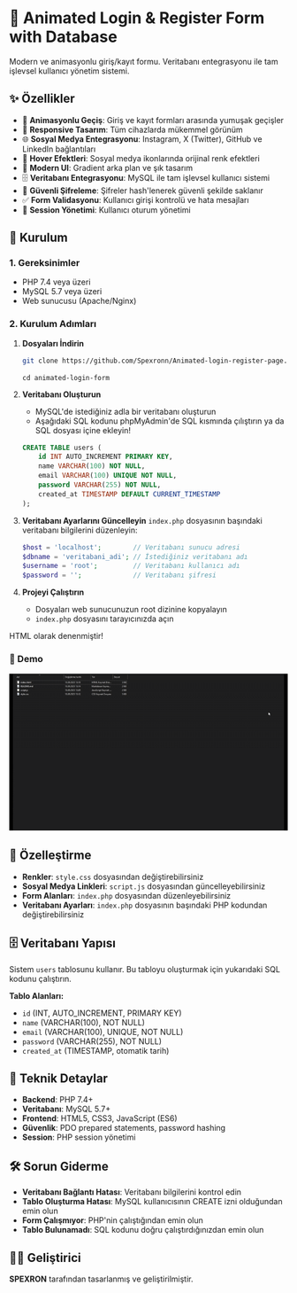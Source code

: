 # 🎨 Animated Login & Register Form with Database

Modern ve animasyonlu giriş/kayıt formu. Veritabanı entegrasyonu ile tam işlevsel kullanıcı yönetim sistemi.

## ✨ Özellikler

- 🔄 **Animasyonlu Geçiş**: Giriş ve kayıt formları arasında yumuşak geçişler
- 📱 **Responsive Tasarım**: Tüm cihazlarda mükemmel görünüm
- 🌐 **Sosyal Medya Entegrasyonu**: Instagram, X (Twitter), GitHub ve LinkedIn bağlantıları
- 🎯 **Hover Efektleri**: Sosyal medya ikonlarında orijinal renk efektleri
- 💫 **Modern UI**: Gradient arka plan ve şık tasarım
- 🗄️ **Veritabanı Entegrasyonu**: MySQL ile tam işlevsel kullanıcı sistemi
- 🔐 **Güvenli Şifreleme**: Şifreler hash'lenerek güvenli şekilde saklanır
- ✅ **Form Validasyonu**: Kullanıcı girişi kontrolü ve hata mesajları
- 🔑 **Session Yönetimi**: Kullanıcı oturum yönetimi

## 🚀 Kurulum

### 1. Gereksinimler
- PHP 7.4 veya üzeri
- MySQL 5.7 veya üzeri
- Web sunucusu (Apache/Nginx)

### 2. Kurulum Adımları

1. **Dosyaları İndirin**
   ```bash
   git clone https://github.com/Spexronn/Animated-login-register-page.git
   ```
   ```
   cd animated-login-form
   ```

2. **Veritabanı Oluşturun**
   - MySQL'de istediğiniz adla bir veritabanı oluşturun
   - Aşağıdaki SQL kodunu phpMyAdmin'de SQL kısmında çılıştırın ya da SQL dosyası içine ekleyin!
     

   ```sql
   CREATE TABLE users (
       id INT AUTO_INCREMENT PRIMARY KEY,
       name VARCHAR(100) NOT NULL,
       email VARCHAR(100) UNIQUE NOT NULL,
       password VARCHAR(255) NOT NULL,
       created_at TIMESTAMP DEFAULT CURRENT_TIMESTAMP
   );
   ```

3. **Veritabanı Ayarlarını Güncelleyin**
   `index.php` dosyasının başındaki veritabanı bilgilerini düzenleyin:
   ```php
   $host = 'localhost';        // Veritabanı sunucu adresi
   $dbname = 'veritabani_adi'; // İstediğiniz veritabanı adı
   $username = 'root';         // Veritabanı kullanıcı adı
   $password = '';             // Veritabanı şifresi
   ```

4. **Projeyi Çalıştırın**
   - Dosyaları web sunucunuzun root dizinine kopyalayın
   - `index.php` dosyasını tarayıcınızda açın
   
HTML olarak denenmiştir!
### 📱 Demo

![Animated Login Form Demo](gif.gif)

## 🎨 Özelleştirme

- **Renkler**: `style.css` dosyasından değiştirebilirsiniz
- **Sosyal Medya Linkleri**: `script.js` dosyasından güncelleyebilirsiniz
- **Form Alanları**: `index.php` dosyasından düzenleyebilirsiniz
- **Veritabanı Ayarları**: `index.php` dosyasının başındaki PHP kodundan değiştirebilirsiniz

## 🗄️ Veritabanı Yapısı

Sistem `users` tablosunu kullanır. Bu tabloyu oluşturmak için yukarıdaki SQL kodunu çalıştırın.

**Tablo Alanları:**
- `id` (INT, AUTO_INCREMENT, PRIMARY KEY)
- `name` (VARCHAR(100), NOT NULL)
- `email` (VARCHAR(100), UNIQUE, NOT NULL)
- `password` (VARCHAR(255), NOT NULL)
- `created_at` (TIMESTAMP, otomatik tarih)

## 🔧 Teknik Detaylar

- **Backend**: PHP 7.4+
- **Veritabanı**: MySQL 5.7+
- **Frontend**: HTML5, CSS3, JavaScript (ES6)
- **Güvenlik**: PDO prepared statements, password hashing
- **Session**: PHP session yönetimi

## 🛠️ Sorun Giderme

- **Veritabanı Bağlantı Hatası**: Veritabanı bilgilerini kontrol edin
- **Tablo Oluşturma Hatası**: MySQL kullanıcısının CREATE izni olduğundan emin olun
- **Form Çalışmıyor**: PHP'nin çalıştığından emin olun
- **Tablo Bulunamadı**: SQL kodunu doğru çalıştırdığınızdan emin olun

## 👨‍💻 Geliştirici

**SPEXRON** tarafından tasarlanmış ve geliştirilmiştir.



